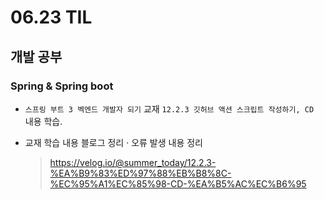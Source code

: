 <h1> 06.23 TIL </h1>

## 개발 공부
###  Spring & Spring boot
  
  - `스프링 부트 3 벡엔드 개발자 되기` 교재 `12.2.3 깃허브 액션 스크립트 작성하기, CD ` 내용 학습.

  - 교재 학습 내용 블로그 정리 · 오류 발생 내용 정리 
    > https://velog.io/@summer_today/12.2.3-%EA%B9%83%ED%97%88%EB%B8%8C-%EC%95%A1%EC%85%98-CD-%EA%B5%AC%EC%B6%95


  